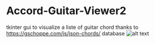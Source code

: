 # Accord-Guitar-Viewer2
tkinter gui to visualize a liste of guitar chord
thanks to https://gschoppe.com/js/json-chords/ database
![alt text](https://raw.githubusercontent.com/Daguhh/Accord-Guitar-Viewer2/master/Guitare_accords.png)

